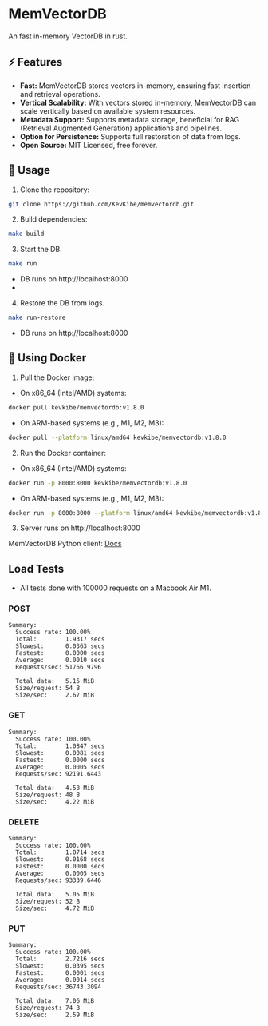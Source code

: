 # MemVectorDB
An fast in-memory VectorDB in rust.

## ⚡️ Features
- **Fast:** MemVectorDB stores vectors in-memory, ensuring fast insertion and retrieval operations.
- **Vertical Scalability:** With vectors stored in-memory, MemVectorDB can scale vertically based on available system resources.
- **Metadata Support:** Supports metadata storage, beneficial for RAG (Retrieval Augmented Generation) applications and pipelines.
- **Option for Persistence:** Supports full restoration of data from logs.
- **Open Source:** MIT Licensed, free forever.


## 🚀 Usage
1. Clone the repository:
```bash
git clone https://github.com/KevKibe/memvectordb.git
```

2. Build dependencies:
```bash
make build
```
3. Start the DB.
```bash
make run
```
- DB runs on http://localhost:8000
- 
4. Restore the DB from logs.
```bash
make run-restore
```
- DB runs on http://localhost:8000

## 🐳 Using Docker

1. Pull the Docker image:

- On x86_64 (Intel/AMD) systems:

```bash
docker pull kevkibe/memvectordb:v1.8.0

```
- On ARM-based systems (e.g., M1, M2, M3):
```bash
docker pull --platform linux/amd64 kevkibe/memvectordb:v1.8.0
```

2. Run the Docker container:
- On x86_64 (Intel/AMD) systems:
```bash
docker run -p 8000:8000 kevkibe/memvectordb:v1.8.0
```
- On ARM-based systems (e.g., M1, M2, M3):
```bash
docker run -p 8000:8000 --platform linux/amd64 kevkibe/memvectordb:v1.8.0
```
3. Server runs on http://localhost:8000

MemVectorDB Python client: [Docs](https://github.com/KevKibe/memvectordb-python-client/blob/main/README.md)

## Load Tests
- All tests done with 100000 requests on a Macbook Air M1.
### POST
```console
Summary:
  Success rate: 100.00%
  Total:        1.9317 secs
  Slowest:      0.0363 secs
  Fastest:      0.0000 secs
  Average:      0.0010 secs
  Requests/sec: 51766.9796

  Total data:   5.15 MiB
  Size/request: 54 B
  Size/sec:     2.67 MiB
```
### GET
```console
Summary:
  Success rate: 100.00%
  Total:        1.0847 secs
  Slowest:      0.0081 secs
  Fastest:      0.0000 secs
  Average:      0.0005 secs
  Requests/sec: 92191.6443

  Total data:   4.58 MiB
  Size/request: 48 B
  Size/sec:     4.22 MiB
```
### DELETE
```console
Summary:
  Success rate: 100.00%
  Total:        1.0714 secs
  Slowest:      0.0168 secs
  Fastest:      0.0000 secs
  Average:      0.0005 secs
  Requests/sec: 93339.6446

  Total data:   5.05 MiB
  Size/request: 52 B
  Size/sec:     4.72 MiB
```
### PUT
```console
Summary:
  Success rate: 100.00%
  Total:        2.7216 secs
  Slowest:      0.0395 secs
  Fastest:      0.0001 secs
  Average:      0.0014 secs
  Requests/sec: 36743.3094

  Total data:   7.06 MiB
  Size/request: 74 B
  Size/sec:     2.59 MiB
```
